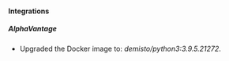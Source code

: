 #### Integrations
##### AlphaVantage
- Upgraded the Docker image to: *demisto/python3:3.9.5.21272*.
